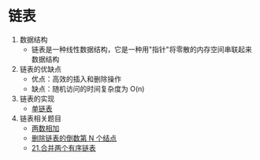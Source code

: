 # 链表

1. 数据结构
    - 链表是一种线性数据结构，它是一种用"指针"将零散的内存空间串联起来数据结构
2. 链表的优缺点
    - 优点：高效的插入和删除操作
    - 缺点：随机访问的时间复杂度为 O(n)
3. 链表的实现
    - [单链表](./code/单链表.ts)
4. 链表相关题目
    - [两数相加](../leetCode/2.两数相加.ts)
    - [删除链表的倒数第 N 个结点](../leetCode/19.删除链表的倒数第-n-个结点.ts)
    - [21.合并两个有序链表](../leetCode/21.合并两个有序链表.ts)
